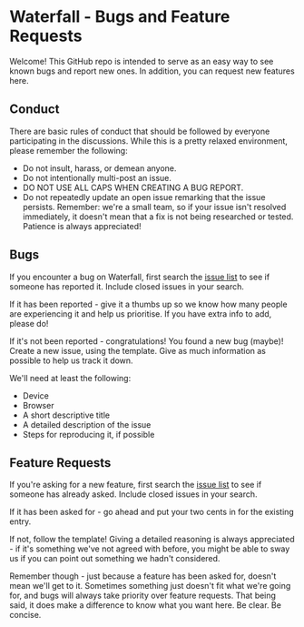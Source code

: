 # Waterfall - Bugs and Feature Requests

Welcome! This GitHub repo is intended to serve as an easy way to see known bugs and report new ones. In addition, you can request new features here. 

## Conduct
There are basic rules of conduct that should be followed by everyone participating in the discussions. While this is a pretty relaxed environment, please remember the following:

*  Do not insult, harass, or demean anyone.
*  Do not intentionally multi-post an issue.
*  DO NOT USE ALL CAPS WHEN CREATING A BUG REPORT.
*  Do not repeatedly update an open issue remarking that the issue persists. Remember: we're a small team, so if your issue isn't resolved immediately, it doesn't mean that a fix is not being researched or tested. Patience is always appreciated!

## Bugs

If you encounter a bug on Waterfall, first search the [issue list](https://github.com/WaterfallCollective/WaterfallBugsFeatures/issues) to see if someone has reported it. Include closed issues in your search. 

If it has been reported - give it a thumbs up so we know how many people are experiencing it and help us prioritise. If you have extra info to add, please do! 

If it's not been reported - congratulations! You found a new bug (maybe)! Create a new issue, using the template. Give as much information as possible to help us track it down. 

We'll need at least the following:

* Device
* Browser
* A short descriptive title
* A detailed description of the issue
* Steps for reproducing it, if possible

## Feature Requests

If you're asking for a new feature, first search the [issue list](https://github.com/WaterfallCollective/WaterfallBugsFeatures/issues) to see if someone has already asked. Include closed issues in your search. 

If it has been asked for - go ahead and put your two cents in for the existing entry. 

If not, follow the template! Giving a detailed reasoning is always appreciated - if it's something we've not agreed with before, you might be able to sway us if you can point out something we hadn't considered. 

Remember though - just because a feature has been asked for, doesn't mean we'll get to it. Sometimes something just doesn't fit what we're going for, and bugs will always take priority over feature requests. That being said, it does make a difference to know what you want here. Be clear. Be concise.


